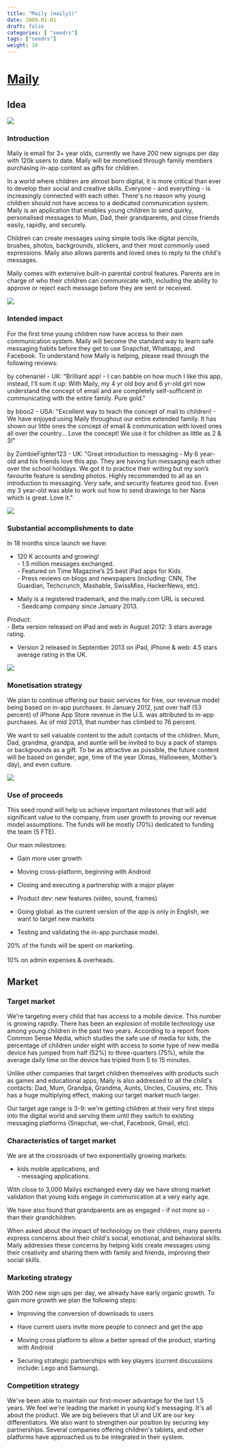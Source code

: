 ```yaml
---
title: "Maily (maily1)"
date: 2008-01-01
draft: false
categories: [ "seedrs"]
tags: ["seedrs"]
weight: 10
---
```


# [Maily](https://www.seedrs.com/maily1)

## Idea

![](/img/seedrs/uploads/startup/section_image/image/1221/nq6spptemdf526bmj5gvljjmt9rkpyv/1st.PNG?w=600&fit=clip&s=ba2942c231ac4647ccbb1161b91a506d)

### Introduction

Maily is email for 3+ year olds, currently we have 200 new signups per day with 120k users to date. Maily will be monetised through family members purchasing in-app content as gifts for children.

In a world where children are almost born digital, it is more critical than ever to develop their social and creative skills. Everyone - and everything - is increasingly connected with each other. There's no reason why young children should not have access to a dedicated communication system. Maily is an application that enables young children to send quirky, personalised messages to Mum, Dad, their grandparents, and close friends easily, rapidly, and securely.

Children can create messages using simple tools like digital pencils, brushes, photos, backgrounds, stickers, and their most commonly used expressions. Maily also allows parents and loved ones to reply to the child's messages.

Maily comes with extensive built-in parental control features. Parents are in charge of who their children can communicate with, including the ability to approve or reject each message before they are sent or received.

![](/img/seedrs/uploads/startup/section_image/image/1222/k8fei3flcrsfb5lqxt2zsc1lh0s6s2i/2nd.PNG?w=600&fit=clip&s=f35f57951f6ec1a416ccc329bb01aa58)

### Intended impact

For the first time young children now have access to their own communication system. Maily will become the standard way to learn safe messaging habits before they get to use Snapchat, Whatsapp, and Facebook. To understand how Maily is helping, please read through the following reviews:

by cohenariel - UK: "Brilliant app! - I can babble on how much I like this app, instead, I'll sum it up: With Maily, my 4 yr old boy and 6 yr-old girl now understand the concept of email and are completely self-sufficient in communicating with the entire family. Pure gold."

by bboo2 - USA: "Excellent way to teach the concept of mail to children! - We have enjoyed using Maily throughout our entire extended family. It has shown our little ones the concept of email &amp; communication with loved ones all over the country... Love the concept! We use it for children as little as 2 &amp; 3!"

by ZombieFighter123 - UK: "Great introduction to messaging - My 6 year-old and his friends love this app. They are having fun messaging each other over the school holidays. We got it to practice their writing but my son’s favourite feature is sending photos. Highly recommended to all as an introduction to messaging. Very safe, and security features good too. Even my 3 year-old was able to work out how to send drawings to her Nana which is great. Love it."

![](/img/seedrs/uploads/startup/section_image/image/1223/cwgs6xjrksci6y02obtj43et2a4fdfw/3rd.PNG?w=600&fit=clip&s=293ad26e464c5a26b59b18ebcc86e366)

### Substantial accomplishments to date

In 18 months since launch we have:

- 120 K accounts and growing! <br>- 1.5 million messages exchanged. <br>- Featured on Time Magazine’s 25 best iPad apps for Kids. <br>- Press reviews on blogs and newspapers (including: CNN, The Guardian, Techcrunch, Mashable, SwissMiss, HackerNews, etc).

- Maily is a registered trademark, and the maily.com URL is secured. <br>- Seedcamp company since January 2013.

Product: <br>- Beta version released on iPad and web in August 2012: 3 stars average rating.

- Version 2 released in September 2013 on iPad, iPhone &amp; web: 4.5 stars average rating in the UK.

![](/img/seedrs/uploads/startup/section_image/image/1224/kgciw9z605gwlcpwhpp2h065off6idt/4th.PNG?w=600&fit=clip&s=e9a85556675832656ccdde2d7a8a9e29)

### Monetisation strategy

We plan to continue offering our basic services for free, our revenue model being based on in-app purchases. In January 2012, just over half (53 percent) of iPhone App Store revenue in the U.S. was attributed to in-app purchases. As of mid 2013, that number has climbed to 76 percent.

We want to sell valuable content to the adult contacts of the children. Mum, Dad, grandma, grandpa, and auntie will be invited to buy a pack of stamps or backgrounds as a gift. To be as attractive as possible, the future content will be based on gender, age, time of the year (Xmas, Halloween, Mother’s day), and even culture.

![](/img/seedrs/uploads/startup/section_image/image/1225/fmck2p1eog9mzpixvefrm0f6h4m15gv/5th.PNG?w=600&fit=clip&s=d7d2cf61af6389f202a9972a6602d191)

### Use of proceeds

This seed round will help us achieve important milestones that will add significant value to the company, from user growth to proving our revenue model assumptions. The funds will be mostly (70%) dedicated to funding the team (5 FTE).

Our main milestones:

- Gain more user growth

- Moving cross-platform, beginning with Android

- Closing and executing a partnership with a major player

- Product dev: new features (video, sound, frames)

- Going global: as the current version of the app is only in English, we want to target new markets

- Testing and validating the in-app purchase model.

20% of the funds will be spent on marketing. <br> <br>10% on admin expenses &amp; overheads.

## Market

### Target market

We're targeting every child that has access to a mobile device. This number is growing rapidly. There has been an explosion of mobile technology use among young children in the past two years. According to a report from Common Sense Media, which studies the safe use of media for kids, the percentage of children under eight with access to some type of new media device has jumped from half (52%) to three-quarters (75%), while the average daily time on the device has tripled from 5 to 15 minutes.

Unlike other companies that target children themselves with products such as games and educational apps, Maily is also addressed to all the child's contacts: Dad, Mum, Grandpa, Grandma, Aunts, Uncles, Cousins, etc. This has a huge multiplying effect, making our target market much larger.

Our target age range is 3-9: we're getting children at their very first steps into the digital world and serving them until they switch to existing messaging platforms (Snapchat, we-chat, Facebook, Gmail, etc).

### Characteristics of target market

We are at the crossroads of two exponentially growing markets:

- kids mobile applications, and <br>- messaging applications.

With close to 3,000 Mailys exchanged every day we have strong market validation that young kids engage in communication at a very early age.

We have also found that grandparents are as engaged - if not more so - than their grandchildren.

When asked about the impact of technology on their children, many parents express concerns about their child's social, emotional, and behavioral skills. Maily addresses these concerns by helping kids create messages using their creativity and sharing them with family and friends, improving their social skills.

### Marketing strategy

With 200 new sign ups per day, we already have early organic growth. To gain more growth we plan the following steps:

- Improving the conversion of downloads to users

- Have current users invite more people to connect and get the app

- Moving cross platform to allow a better spread of the product, starting with Android

- Securing strategic partnerships with key players (current discussions include: Lego and Samsung).

### Competition strategy

We've been able to maintain our first-mover advantage for the last 1.5 years. We feel we're leading the market in young kid's messaging. It's all about the product. We are big believers that UI and UX are our key differentiators. We also want to strengthen our position by securing key partnerships. Several companies offering children's tablets, and other platforms have approached us to be integrated in their system.

